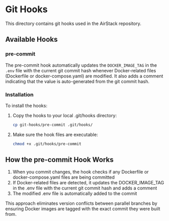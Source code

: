 # Git Hooks

This directory contains git hooks used in the AirStack repository.

## Available Hooks

### pre-commit

The pre-commit hook automatically updates the `DOCKER_IMAGE_TAG` in the `.env` file with the current git commit hash whenever Docker-related files (Dockerfile or docker-compose.yaml) are modified. It also adds a comment indicating that the value is auto-generated from the git commit hash.

### Installation

To install the hooks:

1. Copy the hooks to your local .git/hooks directory:
   ```bash
   cp git-hooks/pre-commit .git/hooks/
   ```

2. Make sure the hook files are executable:
   ```bash
   chmod +x .git/hooks/pre-commit
   ```

## How the pre-commit Hook Works

1. When you commit changes, the hook checks if any Dockerfile or docker-compose.yaml files are being committed
2. If Docker-related files are detected, it updates the DOCKER_IMAGE_TAG in the .env file with the current git commit hash and adds a comment
3. The modified .env file is automatically added to the commit

This approach eliminates version conflicts between parallel branches by ensuring Docker images are tagged with the exact commit they were built from.